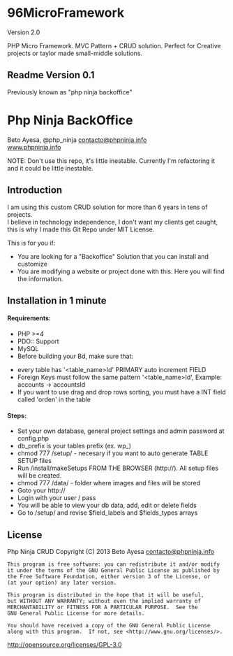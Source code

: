 96MicroFramework
================

Version 2.0

PHP Micro Framework. MVC Pattern + CRUD solution. Perfect for Creative projects or taylor made small-middle solutions.


Readme Version 0.1
------------------

Previously known as "php ninja backoffice"

# Php Ninja BackOffice 

Beto Ayesa,  @php_ninja
contacto@phpninja.info  
www.phpninja.info  

NOTE: Don't use this repo, it's little inestable. Currently I'm refactoring it and it could be little inestable.

Introduction
------------
I am using this custom CRUD solution for more than 6 years in tens of projects.  
I believe in technology independence, I don't want my clients get caught, this is why I made this Git Repo under MIT License.

This is for you if:
* You are looking for a "Backoffice" Solution that you can install and customize
* You are modifying a website or project done with this. Here you will find the information.
  

Installation in 1 minute
------------------------
#### Requirements:
- PHP >=4
- PDO:: Support
- MySQL
- Before building your Bd, make sure that:
* every table has '<table_name>Id' PRIMARY auto increment FIELD
* Foreign Keys must follow the same pattern '<table_name>Id', Example: accounts -> accountsId
* If you want to use drag and drop rows sorting, you must have a INT field called 'orden' in the table

#### Steps:  
* Set your own database, general project settings and admin password at config.php
* db_prefix is your tables prefix (ex. wp_)
* chmod 777 /setup/ - necesary if you want to auto generate TABLE SETUP files
* Run /install/makeSetups FROM THE BROWSER (http://). All setup files will be created. 
* chmod 777 /data/ - folder where images and files will be stored
* Goto your http:// 
* Login with your user / pass
* You will be able to view your db data, add, edit or delete fields
* Go to /setup/ and revise $field_labels and $fields_types arrays
 



License
----------------
Php Ninja CRUD
Copyright (C) 2013  Beto Ayesa contacto@phpninja.info

    This program is free software: you can redistribute it and/or modify
    it under the terms of the GNU General Public License as published by
    the Free Software Foundation, either version 3 of the License, or
    (at your option) any later version.

    This program is distributed in the hope that it will be useful,
    but WITHOUT ANY WARRANTY; without even the implied warranty of
    MERCHANTABILITY or FITNESS FOR A PARTICULAR PURPOSE.  See the
    GNU General Public License for more details.

    You should have received a copy of the GNU General Public License
    along with this program.  If not, see <http://www.gnu.org/licenses/>.

http://opensource.org/licenses/GPL-3.0
